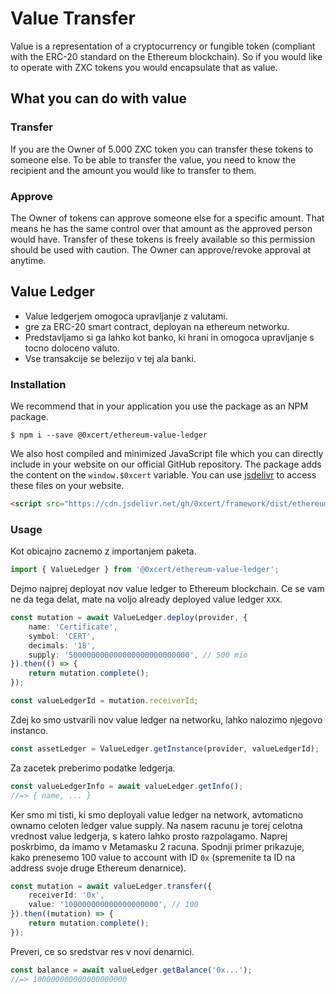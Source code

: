 # Value Transfer

Value is a representation of a cryptocurrency or fungible token (compliant with the ERC-20 standard on the Ethereum blockchain). So if you would like to operate with ZXC tokens you would encapsulate that as value.

## What you can do with value

### Transfer

If you are the Owner of 5.000 ZXC token you can transfer these tokens to someone else. To be able to transfer the value, you need to know the recipient and the amount you would like to transfer to them.

### Approve

The Owner of tokens can approve someone else for a specific amount. That means he has the same control over that amount as the approved person would have. Transfer of these tokens is freely available so this permission should be used with caution. The Owner can approve/revoke approval at anytime.

## Value Ledger

- Value ledgerjem omogoca upravljanje z valutami.
- gre za ERC-20 smart contract, deployan na ethereum networku.
- Predstavljamo si ga lahko kot banko, ki hrani in omogoca upravljanje s tocno doloceno valuto.
- Vse transakcije se belezijo v tej ala banki.

### Installation

We recommend that in your application you use the package as an NPM package.

```shell
$ npm i --save @0xcert/ethereum-value-ledger
```

We also host compiled and minimized JavaScript file which you can directly include in your website on our official GitHub repository. The package adds the content on the `window.$0xcert` variable. You can use [jsdelivr](https://www.jsdelivr.com) to access these files on your website.

```html
<script src="https://cdn.jsdelivr.net/gh/0xcert/framework/dist/ethereum-value-ledger.min.js" />
```

### Usage

Kot obicajno zacnemo z importanjem paketa.

```ts
import { ValueLedger } from '@0xcert/ethereum-value-ledger';
```

Dejmo najprej deployat nov value ledger to Ethereum blockchain. Ce se vam ne da tega delat, mate na voljo already deployed value ledger `XXX`.

```ts
const mutation = await ValueLedger.deploy(provider, {
    name: 'Certificate',
    symbol: 'CERT',
    decimals: '18',
    supply: '500000000000000000000000000', // 500 mio
}).then(() => {
    return mutation.complete();
});

const valueLedgerId = mutation.receiverId;
```

Zdej ko smo ustvarili nov value ledger na networku, lahko nalozimo njegovo instanco.

```ts
const assetLedger = ValueLedger.getInstance(provider, valueLedgerId);
```

Za zacetek preberimo podatke ledgerja.

```ts
const valueLedgerInfo = await valueLedger.getInfo();
//=> { name, ... }
```

Ker smo mi tisti, ki smo deployali value ledger na network, avtomaticno ownamo celoten ledger value supply. Na nasem racunu je torej celotna vrednost value ledgerja, s katero lahko prosto razpolagamo. Naprej poskrbimo, da imamo v Metamasku 2 racuna. Spodnji primer prikazuje, kako prenesemo 100 value to account with ID `0x` (spremenite ta ID na address svoje druge Ethereum denarnice).

```ts
const mutation = await valueLedger.transfer({
    receiverId: '0x',
    value: '100000000000000000000', // 100
}).then((mutation) => {
    return mutation.complete();
});
```

Preveri, ce so sredstvar res v novi denarnici.

```ts
const balance = await valueLedger.getBalance('0x...');
//=> 100000000000000000000
```
